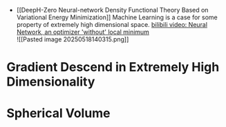 
- [[DeepH-Zero Neural-network Density Functional Theory Based on Variational Energy Minimization]] Machine Learning is a case for some property of extremely high dimensional space. 
  [bilibili video: Neural Network, an optimizer 'without' local minimum](https://www.bilibili.com/video/BV1DP5czzESC/?spm_id_from=333.337.search-card.all.click)   
  ![[Pasted image 20250518140315.png]] 
# Gradient Descend in Extremely High Dimensionality

# Spherical Volume 






